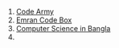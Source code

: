 1. [Code Army](https://www.youtube.com/watch?v=nPJyyO9pb5s)
2. [Emran Code Box](https://www.youtube.com/watch?v=8Wpbn0rafTU&list=PLoZwCi-p1eGBIZyqQv62_07hCY3rfHYbm)
3. [Computer Science in Bangla](https://www.youtube.com/watch?v=0IeofDVlw2k&list=PLKT6L8ArC14AH5_IJcdRPWEpGSzCgwTbs)
4. 